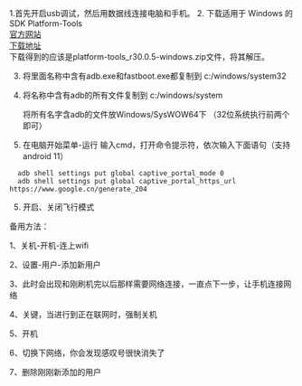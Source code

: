 1.首先开启usb调试，然后用数据线连接电脑和手机。
2. 下载适用于 Windows 的 SDK Platform-Tools  
 [官方网站](https://developer.android.com/studio/releases/platform-tools.html)    
 [下载地址](https://dl.google.com/android/repository/platform-tools_r30.0.5-windows.zip)  
 下载得到的应该是platform-tools_r30.0.5-windows.zip文件，将其解压。
    
3. 将里面名称中含有adb.exe和fastboot.exe都复制到 c:/windows/system32
4. 
   将名称中含有adb的所有文件复制到 c:/windows/system
   
   将所有名字含adb的文件放Windows/SysWOW64下
   （32位系统执行前两个即可）
   
4. 在电脑开始菜单-运行 输入cmd，打开命令提示符，依次输入下面语句（支持android 11）

 ```
   adb shell settings put global captive_portal_mode 0
   adb shell settings put global captive_portal_https_url https://www.google.cn/generate_204
```

5. 开启、关闭飞行模式

备用方法：

1、关机-开机-连上wifi

2、设置-用户-添加新用户

3、此时会出现和刚刷机完以后那样需要网络连接，一直点下一步，让手机连接网络

4、关键，当进行到正在联网时，强制关机

5、开机

6、切换下网络，你会发现感叹号很快消失了

7、删除刚刚新添加的用户
